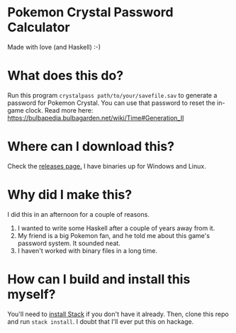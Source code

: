 # Pokemon Crystal Password Calculator
 Made with love (and Haskell) :-)
# What does this do?
 Run this program `crystalpass path/to/your/savefile.sav` to generate a password for Pokemon Crystal.
 You can use that password to reset the in-game clock. Read more here: https://bulbapedia.bulbagarden.net/wiki/Time#Generation_II
# Where can I download this?
 Check the [releases page.](https://github.com/MatthewCS/crystalpass/releases)
 I have binaries up for Windows and Linux.
# Why did I make this?
 I did this in an afternoon for a couple of reasons.
 1. I wanted to write some Haskell after a couple of years away from it.
 2. My friend is a big Pokemon fan, and he told me about this game's password system. It sounded neat.
 3. I haven't worked with binary files in a long time.
# How can I build and install this myself?
 You'll need to [install Stack](https://docs.haskellstack.org/en/stable/install_and_upgrade/) if you don't have it already.
 Then, clone this repo and run `stack install`. I doubt that I'll ever put this on hackage.
